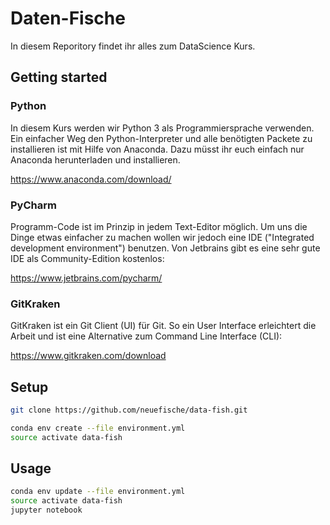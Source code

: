 # Daten-Fische
In diesem Reporitory findet ihr alles zum DataScience Kurs.

## Getting started


### Python

In diesem Kurs werden wir Python 3 als Programmiersprache verwenden. Ein einfacher Weg den Python-Interpreter und alle
benötigten Packete zu installieren ist mit Hilfe von Anaconda. Dazu müsst ihr euch einfach nur Anaconda herunterladen und
installieren.

https://www.anaconda.com/download/


### PyCharm

Programm-Code ist im Prinzip in jedem Text-Editor möglich. Um uns die Dinge etwas einfacher zu machen wollen wir
jedoch eine IDE ("Integrated development environment") benutzen. Von Jetbrains gibt es eine sehr gute IDE als Community-Edition kostenlos:

https://www.jetbrains.com/pycharm/


### GitKraken

GitKraken ist ein Git Client (UI) für Git. So ein User Interface erleichtert die Arbeit und ist eine Alternative zum Command Line Interface (CLI):

https://www.gitkraken.com/download


## Setup

```sh
git clone https://github.com/neuefische/data-fish.git
```

```sh
conda env create --file environment.yml
source activate data-fish
```

## Usage

```sh
conda env update --file environment.yml
source activate data-fish
jupyter notebook
```

